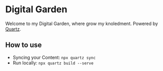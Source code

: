 # Digital Garden

Welcome to my Digital Garden, where grow my knoledment. Powered by [Quartz](https://quartz.jzhao.xyz/).

## How to use

- Syncing your Content: `npx quartz sync`
- Run locally: `npx quartz build --serve`

